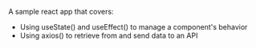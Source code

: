 A sample react app that covers:
- Using useState() and useEffect() to manage a component's behavior
- Using axios() to retrieve from and send data to an API